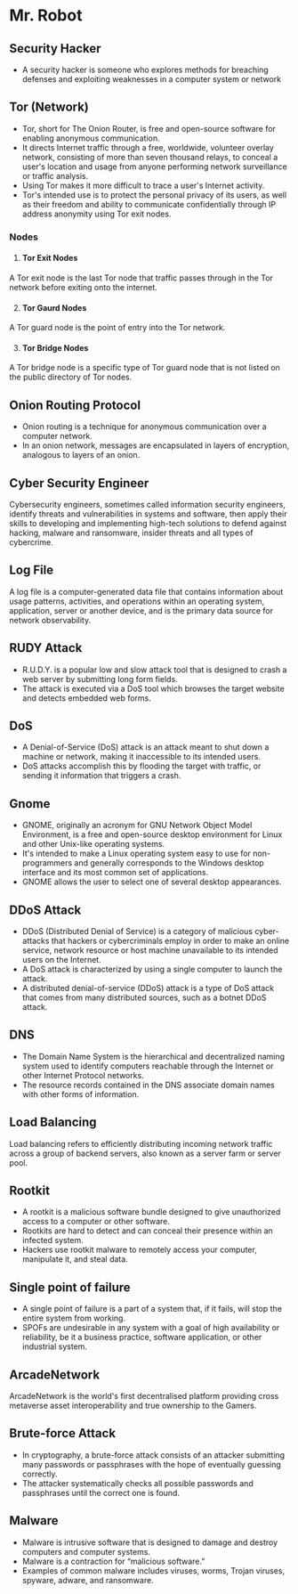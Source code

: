 # Mr. Robot

## Security Hacker
- A security hacker is someone who explores methods for breaching defenses and exploiting weaknesses in a computer system or network


## Tor (Network)
- Tor, short for The Onion Router, is free and open-source software for enabling anonymous communication. 
- It directs Internet traffic through a free, worldwide, volunteer overlay network, consisting of more than seven thousand relays, to conceal a user's location and usage from anyone performing network surveillance or traffic analysis. 
- Using Tor makes it more difficult to trace a user's Internet activity. 
- Tor's intended use is to protect the personal privacy of its users, as well as their freedom and ability to communicate confidentially through IP address anonymity using Tor exit nodes.
### Nodes
1. #### Tor Exit Nodes
A Tor exit node is the last Tor node that traffic passes through in the Tor network before exiting onto the internet.

2. #### Tor Gaurd Nodes
A Tor guard node is the point of entry into the Tor network.

3. #### Tor Bridge Nodes
A Tor bridge node is a specific type of Tor guard node that is not listed on the public directory of Tor nodes.


## Onion Routing Protocol
- Onion routing is a technique for anonymous communication over a computer network. 
- In an onion network, messages are encapsulated in layers of encryption, analogous to layers of an onion.


## Cyber Security Engineer
Cybersecurity engineers, sometimes called information security engineers, identify threats and vulnerabilities in systems and software, then apply their skills to developing and implementing high-tech solutions to defend against hacking, malware and ransomware, insider threats and all types of cybercrime.


## Log File
A log file is a computer-generated data file that contains information about usage patterns, activities, and operations within an operating system, application, server or another device, and is the primary data source for network observability.


## RUDY Attack
- R.U.D.Y. is a popular low and slow attack tool that is designed to crash a web server by submitting long form fields. 
- The attack is executed via a DoS tool which browses the target website and detects embedded web forms.


## DoS
- A Denial-of-Service (DoS) attack is an attack meant to shut down a machine or network, making it inaccessible to its intended users. 
- DoS attacks accomplish this by flooding the target with traffic, or sending it information that triggers a crash.


## Gnome
- GNOME, originally an acronym for GNU Network Object Model Environment, is a free and open-source desktop environment for Linux and other Unix-like operating systems. 
- It's intended to make a Linux operating system easy to use for non-programmers and generally corresponds to the Windows desktop interface and its most common set of applications. 
- GNOME allows the user to select one of several desktop appearances.


## DDoS Attack
- DDoS (Distributed Denial of Service) is a category of malicious cyber-attacks that hackers or cybercriminals employ in order to make an online service, network resource or host machine unavailable to its intended users on the Internet. 
- A DoS attack is characterized by using a single computer to launch the attack. 
- A distributed denial-of-service (DDoS) attack is a type of DoS attack that comes from many distributed sources, such as a botnet DDoS attack.


## DNS
- The Domain Name System is the hierarchical and decentralized naming system used to identify computers reachable through the Internet or other Internet Protocol networks. 
- The resource records contained in the DNS associate domain names with other forms of information.


## Load Balancing
Load balancing refers to efficiently distributing incoming network traffic across a group of backend servers, also known as a server farm or server pool.


## Rootkit
- A rootkit is a malicious software bundle designed to give unauthorized access to a computer or other software. 
- Rootkits are hard to detect and can conceal their presence within an infected system. 
- Hackers use rootkit malware to remotely access your computer, manipulate it, and steal data.


## Single point of failure
- A single point of failure is a part of a system that, if it fails, will stop the entire system from working. 
- SPOFs are undesirable in any system with a goal of high availability or reliability, be it a business practice, software application, or other industrial system.


## ArcadeNetwork
ArcadeNetwork is the world's first decentralised platform providing cross metaverse asset interoperability and true ownership to the Gamers.


## Brute-force Attack
- In cryptography, a brute-force attack consists of an attacker submitting many passwords or passphrases with the hope of eventually guessing correctly. 
- The attacker systematically checks all possible passwords and passphrases until the correct one is found.


## Malware
- Malware is intrusive software that is designed to damage and destroy computers and computer systems. 
- Malware is a contraction for “malicious software.” 
- Examples of common malware includes viruses, worms, Trojan viruses, spyware, adware, and ransomware.
